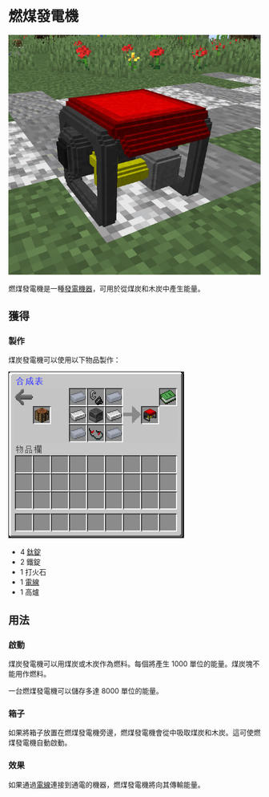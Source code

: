 # 燃煤發電機

![](<../.gitbook/assets/image (24).png>)

燃煤發電機是一種[發電機器](../space/energy-systems.md)，可用於從煤炭和木炭中產生能量。

## 獲得

### 製作

煤炭發電機可以使用以下物品製作：

![](<../.gitbook/assets/image (200).png>)

* 4 [鈦錠](titanium-ingot.md)
* 2 鐵錠
* 1 打火石
* 1 [電線](wire.md)
* 1 高爐

## 用法

### 啟動

煤炭發電機可以用煤炭或木炭作為燃料。每個將產生 1000 單位的能量。煤炭塊不能用作燃料。

一台燃煤發電機可以儲存多達 8000 單位的能量。

### 箱子

如果將箱子放置在燃煤發電機旁邊，燃煤發電機會從中吸取煤炭和木炭。這可使燃煤發電機自動啟動。

### 效果

如果通過[電線](wire.md)連接到通電的機器，燃煤發電機將向其傳輸能量。
